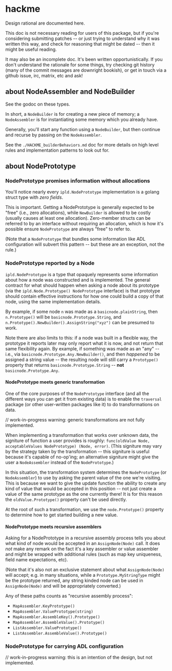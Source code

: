 hackme
======

Design rational are documented here.

This doc is not necessary reading for users of this package,
but if you're considering submitting patches -- or just trying to understand
why it was written this way, and check for reasoning that might be dated --
then it might be useful reading.

It may also be an incomplete doc.  It's been written opportunistically.
If you don't understand the rationale for some things, try checking git history
(many of the commit messages are downright bookish), or get in touch via
a github issue, irc, matrix, etc and ask!


about NodeAssembler and NodeBuilder
-----------------------------------

See the godoc on these types.

In short, a `NodeBuilder` is for creating a new piece of memory;
a `NodeAssembler` is for instantiating some memory which you already have.

Generally, you'll start any function using a `NodeBuilder`, but then continue
and recurse by passing on the `NodeAssembler`.

See the `./HACKME_builderBehaviors.md` doc for more details on
high level rules and implementation patterns to look out for.



about NodePrototype
---------------

### NodePrototype promises information without allocations

You'll notice nearly every `ipld.NodePrototype` implementation is
a golang struct type with _zero fields_.

This is important.
Getting a NodePrototype is generally expected to be "free" (i.e., zero allocations),
while `NewBuilder` is allowed to be costly (usually causes at least one allocation).
Zero-member structs can be referred to by an interface without requiring an allocation,
which is how it's possible ensure `NodePrototype` are always "free" to refer to.

(Note that a `NodePrototype` that bundles some information like ADL configuration
will subvert this pattern -- but these are an exception, not the rule.)

### NodePrototype reported by a Node

`ipld.NodePrototype` is a type that opaquely represents some information about how
a node was constructed and is implemented.  The general contract for what
should happen when asking a node about its prototype
(via the `ipld.Node.Prototype() NodePrototype` interface) is that prototype should contain
effective instructions for how one could build a copy of that node, using
the same implementation details.

By example, if some node `n` was made as a `basicnode.plainString`,
then `n.Prototype()` will be `basicnode.Prototype.String`,
and `n.Prototype().NewBuilder().AssignString("xyz")` can be presumed to work.

Note there are also limits to this: if a node was built in a flexible way,
the prototype it reports later may only report what it is now, and not return
that same flexibility again.
By example, if something was made as an "any" -- i.e.,
via `basicnode.Prototype.Any.NewBuilder()`, and then *happened* to be assigned a string value --
the resulting node will still carry a `Prototype()` property that returns
`basicnode.Prototype.String` -- **not** `basicnode.Prototype.Any`.

#### NodePrototype meets generic transformation

One of the core purposes of the `NodePrototype` interface (and all the different
ways you can get it from existing data) is to enable the `traversal` package
(or other user-written packages like it) to do transformations on data.

// work-in-progress warning: generic transformations are not fully implemented.

When implementing a transformation that works over unknown data,
the signiture of function a user provides is roughly:
`func(oldValue Node, acceptableValues NodePrototype) (Node, error)`.
(This signiture may vary by the strategy taken by the transformation -- this
signiture is useful because it's capable of no-op'ing; an alternative signiture
might give the user a `NodeAssembler` instead of the `NodePrototype`.)

In this situation, the transformation system determines the `NodePrototype`
(or `NodeAssembler`) to use by asking the parent value of the one we're visiting.
This is because we want to give the update function the ability to create
any kind of value that would be accepted in this position -- not just create a
value of the same prototype as the one currently there!  It is for this reason
the `oldValue.Prototype()` property can't be used directly.

At the root of such a transformation, we use the `node.Prototype()` property to
determine how to get started building a new value.

#### NodePrototype meets recursive assemblers

Asking for a NodePrototype in a recursive assembly process tells you about what
kind of node would be accepted in an `AssignNode(Node)` call.
It does *not* make any remark on the fact it's a key assembler or value assembler
and might be wrapped with additional rules (such as map key uniqueness, field
name expectations, etc).

(Note that it's also not an exclusive statement about what `AssignNode(Node)` will
accept; e.g. in many situations, while a `Prototype.MyStringType` might be the prototype
returned, any string kinded node can be used in `AssignNode(Node)` and will be
appropriately converted.)

Any of these paths counts as "recursive assembly process":

- `MapAssembler.KeyPrototype()`
- `MapAssembler.ValuePrototype(string)`
- `MapAssembler.AssembleKey().Prototype()`
- `MapAssembler.AssembleValue().Prototype()`
- `ListAssembler.ValuePrototype()`
- `ListAssembler.AssembleValue().Prototype()`

### NodePrototype for carrying ADL configuration

// work-in-progress warning: this is an intention of the design, but not implemented.
